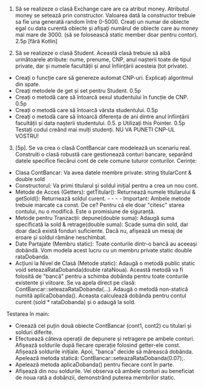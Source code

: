 1. Să se realizeze o clasă Exchange care are ca atribut money. Atributul money se setează prin constructor. Valoarea dată la constructor trebuie sa fie una generată random între 0-5000. Creați un numar de obiecte egal cu data curentă obiecte și afișați numărul de obiecte care au money mai mare de 3000. (să se folosească static member doar pentru contor). 2.5p [fără Kotlin]

2. Să se realizeze o clasă Student. Această clasă trebuie să aibă următoarele atribute: nume, prenume, CNP, anul nașterii toate de tipul private, dar și numele facultății și anul înființării acesteia (tot private). 
- Creați o funcție care să genereze automat CNP-uri. Explicați algoritmul din spate.
- Creați metodele de get și set pentru Student. 0.5p
- Creați o metodă care să întoarcă sexul studentului în funcție de CNP. 0.5p
- Creați o metodă care să întoarcă vârsta studentului. 0.5p
- Creați o metodă care să întoarcă diferența de ani dintre anul înființării facultății și data nașterii studentului. 0.5. p
Utilizați this Pointer. 0.5p  Testați codul creând mai mulți studenți.
NU VA PUNETI CNP-UL VOSTRU!

3. [5p]. Se va  crea o clasă ContBancar care modelează un scenariu real. Construiti o clasă robustă care gestionează conturi bancare, separând datele specifice fiecărui cont de cele comune tuturor conturilor. Cerințe:
- Clasa ContBancar: Va avea datele membre private: string titularCont & double sold
- Constructorul: Va primi titularul și soldul inițial pentru a crea un nou cont.
- Metode de Acces (Getters): getTitular(): Returnează numele titularului & getSold(): Returnează soldul curent. - - - - Important: Ambele metode trebuie marcate ca const. De ce? Pentru că ele doar "citesc" starea contului, nu o modifică. Este o promisiune de siguranță.
- Metode pentru Tranzacții: depune(double suma): Adaugă suma specificată la sold & retrage(double suma): Scade suma din sold, dar doar dacă există fonduri suficiente. Dacă nu, afișează un mesaj de eroare și soldul rămâne neschimbat.
- Date Partajate (Membru static): Toate conturile dintr-o bancă au aceeași dobândă. Vom modela acest lucru cu un membru private static double rataDobanda.
- Acțiuni la Nivel de Clasă (Metode static): Adaugă o metodă public static void seteazaRataDobanda(double rataNoua). Această metodă va fi folosită de "bancă" pentru a schimba dobânda pentru toate conturile existente și viitoare. Se va apela direct pe clasă: ContBancar::seteazaRataDobanda(...). Adaugă o metodă non-statică numită aplicaDobanda(). Aceasta calculează dobânda pentru contul curent (sold * rataDobanda) și o adaugă la sold.

Testarea în main:
- Creează cel puțin două obiecte ContBancar (cont1, cont2) cu titulari și solduri diferite.
- Efectuează câteva operații de depunere și retragere pe ambele conturi. Afișează soldurile după fiecare operație folosind getter-ele const. Afișează soldurile inițiale. Apoi, "banca" decide să mărească dobânda. Apelează metoda statică: ContBancar::seteazaRataDobanda(0.07);.
- Apelează metoda aplicaDobanda() pentru fiecare cont în parte.
- Afișează din nou soldurile. Vei observa că ambele conturi au beneficiat de noua rată a dobânzii, demonstrând puterea membrilor static.
